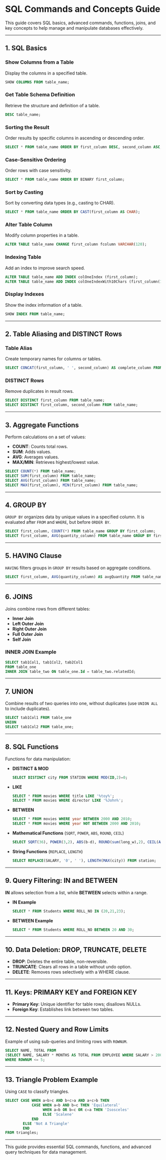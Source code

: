 
# SQL Commands and Concepts Guide

This guide covers SQL basics, advanced commands, functions, joins, and key concepts to help manage and manipulate databases effectively.

---

## 1. SQL Basics

### Show Columns from a Table
Display the columns in a specified table.
```sql
SHOW COLUMNS FROM table_name;
```

### Get Table Schema Definition
Retrieve the structure and definition of a table.
```sql
DESC table_name;
```

### Sorting the Result
Order results by specific columns in ascending or descending order.
```sql
SELECT * FROM table_name ORDER BY first_column DESC, second_column ASC;
```

### Case-Sensitive Ordering
Order rows with case sensitivity.
```sql
SELECT * FROM table_name ORDER BY BINARY first_column;
```

### Sort by Casting
Sort by converting data types (e.g., casting to CHAR).
```sql
SELECT * FROM table_name ORDER BY CAST(first_column AS CHAR);
```

### Alter Table Column
Modify column properties in a table.
```sql
ALTER TABLE table_name CHANGE first_column fcolumn VARCHAR(120);
```

### Indexing Table
Add an index to improve search speed.
```sql
ALTER TABLE table_name ADD INDEX colOneIndex (first_column);
ALTER TABLE table_name ADD INDEX colOneIndexWith10Chars (first_column(10));
```

### Display Indexes
Show the index information of a table.
```sql
SHOW INDEX FROM table_name;
```

---

## 2. Table Aliasing and DISTINCT Rows

### Table Alias
Create temporary names for columns or tables.
```sql
SELECT CONCAT(first_column, ' ', second_column) AS complete_column FROM table_name ORDER BY complete_column;
```

### DISTINCT Rows
Remove duplicates in result rows.
```sql
SELECT DISTINCT first_column FROM table_name;
SELECT DISTINCT first_column, second_column FROM table_name;
```

---

## 3. Aggregate Functions

Perform calculations on a set of values:
- **COUNT**: Counts total rows.
- **SUM**: Adds values.
- **AVG**: Averages values.
- **MAX/MIN**: Retrieves highest/lowest value.

```sql
SELECT COUNT(*) FROM table_name;
SELECT SUM(first_column) FROM table_name;
SELECT AVG(first_column) FROM table_name;
SELECT MAX(first_column), MIN(first_column) FROM table_name;
```

---

## 4. GROUP BY

`GROUP BY` organizes data by unique values in a specified column. It is evaluated after `FROM` and `WHERE`, but before `ORDER BY`.

```sql
SELECT first_column, COUNT(*) FROM table_name GROUP BY first_column;
SELECT first_column, AVG(quantity_column) FROM table_name GROUP BY first_column;
```

---

## 5. HAVING Clause

`HAVING` filters groups in `GROUP BY` results based on aggregate conditions.

```sql
SELECT first_column, AVG(quantity_column) AS avgQuantity FROM table_name GROUP BY first_column HAVING avgQuantity > 100;
```

---

## 6. JOINS

Joins combine rows from different tables:
- **Inner Join**
- **Left Outer Join**
- **Right Outer Join**
- **Full Outer Join**
- **Self Join**

### INNER JOIN Example
```sql
SELECT tab1Col1, tab1Col2, tab2Col1
FROM table_one 
INNER JOIN table_two ON table_one.Id = table_two.relatedId;
```

---

## 7. UNION

Combine results of two queries into one, without duplicates (use `UNION ALL` to include duplicates).

```sql
SELECT tab1Col1 FROM table_one 
UNION 
SELECT tab1Col2 FROM table_one;
```

---

## 8. SQL Functions

Functions for data manipulation:

- **DISTINCT & MOD**
  ```sql
  SELECT DISTINCT city FROM STATION WHERE MOD(ID,2)=0;
  ```

- **LIKE**
  ```sql
  SELECT * FROM movies WHERE title LIKE '%toy%';
  SELECT * FROM movies WHERE director LIKE '%John%';
  ```

- **BETWEEN**
  ```sql
  SELECT * FROM movies WHERE year BETWEEN 2000 AND 2010;
  SELECT * FROM movies WHERE year NOT BETWEEN 2000 AND 2010;
  ```

- **Mathematical Functions** (`SQRT`, `POWER`, `ABS`, `ROUND`, `CEIL`)
  ```sql
  SELECT SQRT(36), POWER(3,2), ABS(b-d), ROUND(sum(long_w),2), CEIL(AVG(REPLACE(SALARY,'0',' ')));
  ```

- **String Functions** (`REPLACE`, `LENGTH`)
  ```sql
  SELECT REPLACE(SALARY, '0', ' '), LENGTH(MAX(city)) FROM station;
  ```

---

## 9. Query Filtering: IN and BETWEEN

**IN** allows selection from a list, while **BETWEEN** selects within a range.

- **IN Example**
  ```sql
  SELECT * FROM Students WHERE ROLL_NO IN (20,21,23);
  ```

- **BETWEEN Example**
  ```sql
  SELECT * FROM Students WHERE ROLL_NO BETWEEN 20 AND 30;
  ```

---

## 10. Data Deletion: DROP, TRUNCATE, DELETE

- **DROP**: Deletes the entire table, non-reversible.
- **TRUNCATE**: Clears all rows in a table without undo option.
- **DELETE**: Removes rows selectively with a WHERE clause.

---

## 11. Keys: PRIMARY KEY and FOREIGN KEY

- **Primary Key**: Unique identifier for table rows; disallows NULLs.
- **Foreign Key**: Establishes link between two tables.

---

## 12. Nested Query and Row Limits

Example of using sub-queries and limiting rows with `ROWNUM`.

```sql
SELECT NAME, TOTAL FROM
(SELECT NAME, SALARY * MONTHS AS TOTAL FROM EMPLOYEE WHERE SALARY > 2000 ORDER BY SALARY) 
WHERE ROWNUM <= 5;
```

---

## 13. Triangle Problem Example

Using `CASE` to classify triangles.

```sql
SELECT CASE WHEN a+b>c AND b+c>a AND a+c>b THEN
            CASE WHEN a=b AND b=c THEN 'Equilateral'
                 WHEN a=b OR b=c OR c=a THEN 'Isosceles'
                 ELSE 'Scalene'
            END
        ELSE 'Not A Triangle'
        END
FROM triangles;
```

---

This guide provides essential SQL commands, functions, and advanced query techniques for data management.
